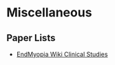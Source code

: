 # Miscellaneous

## Paper Lists
* [EndMyopia Wiki Clinical Studies](https://wiki.endmyopia.org/wiki/Clinical_Studies)

